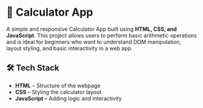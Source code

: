 # 🧮 Calculator App
A simple and responsive Calculator App built using **HTML, CSS, and JavaScript**.
This project allows users to perform basic arithmetic operations and is ideal for beginners who want to understand DOM manipulation, layout styling, and basic interactivity in a web app.
## 🛠 Tech Stack
- **HTML** – Structure of the webpage
- **CSS** – Styling the calculator layout
- **JavaScript** – Adding logic and interactivity

